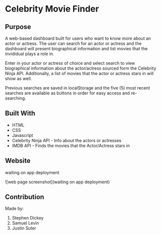 # Celebrity Movie Finder

## Purpose
A web-based dashboard built for users who want to know more about an actor or actress. The user can search for an actor or actress and the dashboard will present biographical information and list movies that the invididual plays a role in.

Enter in your actor or actress of choice and select search to view biographical information about the actor/actress sourced form the Celebrity Ninja API. Additionally, a list of movies that the actor or actress stars in will show as well. 

Previous searches are saved in localStorage and the five (5) most recent searches are available as buttons in order for easy access and re-searching.

## Built With
* HTML
* CSS
* Javascript
* Celebrity Ninja API - Info about the actors or actresses
* IMDB API - Finds the movies that the Actor/Actress stars in

## Website
waiting on app deployment

![web page screenshot](waiting on app deployment)

## Contribution
Made by:
<ol>
  <li>Stephen Dickey</li>
  <li>Samuel Levin</li>
  <li>Justin Suter</li>
<ol>
